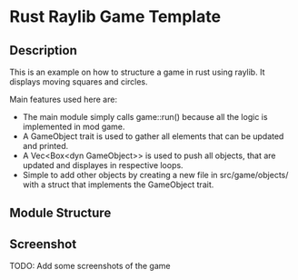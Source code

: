 # Rust Raylib Game Template #

## Description ##

This is an example on how to structure a game in rust using raylib.
It displays moving squares and circles.

Main features used here are:

- The main module simply calls game::run() because all the logic is implemented in mod game.
- A GameObject trait is used to gather all elements that can be updated and printed.
- A Vec\<Box\<dyn GameObject\>\> is used to push all objects, that are updated and displayes in respective loops.
- Simple to add other objects by creating a new file in src/game/objects/ with a struct that implements the GameObject trait.

## Module Structure ##

## Screenshot ##

TODO: Add some screenshots of the game
